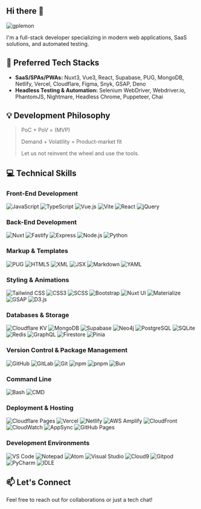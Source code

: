## Hi there 👋


<p align="left"> <img src="https://komarev.com/ghpvc/?username=gplemon&label=Profile%20views&color=0e75b6&style=flat" alt="gplemon" /> </p>

I'm a full-stack developer specializing in modern web applications, SaaS solutions, and automated testing.

## 🚀 Preferred Tech Stacks
- **SaaS/SPAs/PWAs:** Nuxt3, Vue3, React, Supabase, PUG, MongoDB, Netlify, Vercel, Cloudflare, Figma, Snyk, GSAP, Deno
- **Headless Testing & Automation:** Selenium WebDriver, Webdriver.io, PhantomJS, Nightmare, Headless Chrome, Puppeteer, Chai

## 💡 Development Philosophy
> PoC + PoV = (MVP)
> 
> Demand + Volatility = Product-market fit
>
> Let us not reinvent the wheel and use the tools.

## 💻 Technical Skills

### Front-End Development
![JavaScript](https://img.shields.io/badge/-JavaScript-F7DF1E?style=flat-square&logo=javascript&logoColor=black)
![TypeScript](https://img.shields.io/badge/-TypeScript-3178C6?style=flat-square&logo=typescript&logoColor=white)
![Vue.js](https://img.shields.io/badge/-Vue.js-4FC08D?style=flat-square&logo=vue.js&logoColor=white)
![Vite](https://img.shields.io/badge/-Vite-646CFF?style=flat-square&logo=vite&logoColor=white)
![React](https://img.shields.io/badge/-React-61DAFB?style=flat-square&logo=react&logoColor=black)
![jQuery](https://img.shields.io/badge/-jQuery-0769AD?style=flat-square&logo=jquery&logoColor=white)

### Back-End Development
![Nuxt](https://img.shields.io/badge/-Nuxt-00DC82?style=flat-square&logo=nuxt.js&logoColor=white)
![Fastify](https://img.shields.io/badge/-Fastify-000000?style=flat-square&logo=fastify&logoColor=white)
![Express](https://img.shields.io/badge/-Express-000000?style=flat-square&logo=express&logoColor=white)
![Node.js](https://img.shields.io/badge/-Node.js-339933?style=flat-square&logo=node.js&logoColor=white)
![Python](https://img.shields.io/badge/-Python-3776AB?style=flat-square&logo=python&logoColor=white)

### Markup & Templates
![PUG](https://img.shields.io/badge/-PUG-A86454?style=flat-square&logo=pug&logoColor=white)
![HTML5](https://img.shields.io/badge/-HTML5-E34F26?style=flat-square&logo=html5&logoColor=white)
![XML](https://img.shields.io/badge/-XML-0C54C2?style=flat-square&logo=xml&logoColor=white)
![JSX](https://img.shields.io/badge/-JSX-61DAFB?style=flat-square&logo=react&logoColor=black)
![Markdown](https://img.shields.io/badge/-Markdown-000000?style=flat-square&logo=markdown&logoColor=white)
![YAML](https://img.shields.io/badge/-YAML-CB171E?style=flat-square&logo=yaml&logoColor=white)

### Styling & Animations
![Tailwind CSS](https://img.shields.io/badge/-Tailwind_CSS-06B6D4?style=flat-square&logo=tailwind-css&logoColor=white)
![CSS3](https://img.shields.io/badge/-CSS3-1572B6?style=flat-square&logo=css3&logoColor=white)
![SCSS](https://img.shields.io/badge/-SCSS-CC6699?style=flat-square&logo=sass&logoColor=white)
![Bootstrap](https://img.shields.io/badge/-Bootstrap-7952B3?style=flat-square&logo=bootstrap&logoColor=white)
![Nuxt UI](https://img.shields.io/badge/-Nuxt_UI-00DC82?style=flat-square&logo=nuxt.js&logoColor=white)
![Materialize](https://img.shields.io/badge/-Materialize-EE6E73?style=flat-square&logo=materialize&logoColor=white)
![GSAP](https://img.shields.io/badge/-GSAP-88CE02?style=flat-square&logo=greensock&logoColor=black)
![D3.js](https://img.shields.io/badge/-D3.js-F9A03C?style=flat-square&logo=d3.js&logoColor=white)

### Databases & Storage
![Cloudflare KV](https://img.shields.io/badge/-Cloudflare_KV-F38020?style=flat-square&logo=cloudflare&logoColor=white)
![MongoDB](https://img.shields.io/badge/-MongoDB-47A248?style=flat-square&logo=mongodb&logoColor=white)
![Supabase](https://img.shields.io/badge/-Supabase-3ECF8E?style=flat-square&logo=supabase&logoColor=white)
![Neo4j](https://img.shields.io/badge/-Neo4j-4581C3?style=flat-square&logo=neo4j&logoColor=white)
![PostgreSQL](https://img.shields.io/badge/-PostgreSQL-336791?style=flat-square&logo=postgresql&logoColor=white)
![SQLite](https://img.shields.io/badge/-SQLite-003B57?style=flat-square&logo=sqlite&logoColor=white)
![Redis](https://img.shields.io/badge/-Redis-DC382D?style=flat-square&logo=redis&logoColor=white)
![GraphQL](https://img.shields.io/badge/-GraphQL-E10098?style=flat-square&logo=graphql&logoColor=white)
![Firestore](https://img.shields.io/badge/-Firestore-FFCA28?style=flat-square&logo=firebase&logoColor=black)
![Pinia](https://img.shields.io/badge/-Pinia-FFD859?style=flat-square&logo=vue.js&logoColor=black)

### Version Control & Package Management
![GitHub](https://img.shields.io/badge/-GitHub-181717?style=flat-square&logo=github&logoColor=white)
![GitLab](https://img.shields.io/badge/-GitLab-FCA121?style=flat-square&logo=gitlab&logoColor=white)
![Git](https://img.shields.io/badge/-Git-F05032?style=flat-square&logo=git&logoColor=white)
![npm](https://img.shields.io/badge/-npm-CB3837?style=flat-square&logo=npm&logoColor=white)
![pnpm](https://img.shields.io/badge/-pnpm-F69220?style=flat-square&logo=pnpm&logoColor=white)
![Bun](https://img.shields.io/badge/-Bun-000000?style=flat-square&logo=bun&logoColor=white)

### Command Line
![Bash](https://img.shields.io/badge/-Bash-4EAA25?style=flat-square&logo=gnu-bash&logoColor=white)
![CMD](https://img.shields.io/badge/-CMD-4D4D4D?style=flat-square&logo=windows-terminal&logoColor=white)

### Deployment & Hosting
![Cloudflare Pages](https://img.shields.io/badge/-Cloudflare_Pages-F38020?style=flat-square&logo=cloudflare&logoColor=white)
![Vercel](https://img.shields.io/badge/-Vercel-000000?style=flat-square&logo=vercel&logoColor=white)
![Netlify](https://img.shields.io/badge/-Netlify-00C7B7?style=flat-square&logo=netlify&logoColor=white)
![AWS Amplify](https://img.shields.io/badge/-AWS_Amplify-FF9900?style=flat-square&logo=aws-amplify&logoColor=white)
![CloudFront](https://img.shields.io/badge/-CloudFront-232F3E?style=flat-square&logo=amazon-aws&logoColor=white)
![CloudWatch](https://img.shields.io/badge/-CloudWatch-232F3E?style=flat-square&logo=amazon-aws&logoColor=white)
![AppSync](https://img.shields.io/badge/-AppSync-232F3E?style=flat-square&logo=amazon-aws&logoColor=white)
![GitHub Pages](https://img.shields.io/badge/-GitHub_Pages-222222?style=flat-square&logo=github&logoColor=white)

### Development Environments
![VS Code](https://img.shields.io/badge/-VS_Code-007ACC?style=flat-square&logo=visual-studio-code&logoColor=white)
![Notepad](https://img.shields.io/badge/-Notepad-0078D6?style=flat-square&logo=windows&logoColor=white)
![Atom](https://img.shields.io/badge/-Atom-66595C?style=flat-square&logo=atom&logoColor=white)
![Visual Studio](https://img.shields.io/badge/-Visual_Studio-5C2D91?style=flat-square&logo=visual-studio&logoColor=white)
![Cloud9](https://img.shields.io/badge/-Cloud9-232F3E?style=flat-square&logo=amazon-aws&logoColor=white)
![Gitpod](https://img.shields.io/badge/-Gitpod-FFAE33?style=flat-square&logo=gitpod&logoColor=white)
![PyCharm](https://img.shields.io/badge/-PyCharm-000000?style=flat-square&logo=pycharm&logoColor=white)
![IDLE](https://img.shields.io/badge/-IDLE_Shell-3776AB?style=flat-square&logo=python&logoColor=white)

## 📫 Let's Connect
Feel free to reach out for collaborations or just a tech chat!
